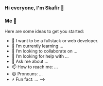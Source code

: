 ### Hi everyone, I'm Skafir 🐺 

### Me 📍
Here are some ideas to get you started:

- 🔭 I want to be a fullstack or web developer.
- 🌱 I’m currently learning ...
- 👯 I’m looking to collaborate on ...
- 🤔 I’m looking for help with ...
- 💬 Ask me about ...
- 📫 How to reach me: ...
- 😄 Pronouns: ...
- ⚡ Fun fact: ...
-->


<!--
**Skafir/Skafir** is a ✨ _special_ ✨ repository because its `README.md` (this file) appears on your GitHub profile.
